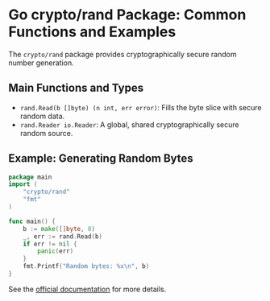 # Go crypto/rand Package: Common Functions and Examples

The `crypto/rand` package provides cryptographically secure random number generation.

## Main Functions and Types
- `rand.Read(b []byte) (n int, err error)`: Fills the byte slice with secure random data.
- `rand.Reader io.Reader`: A global, shared cryptographically secure random source.

## Example: Generating Random Bytes
```go
package main
import (
    "crypto/rand"
    "fmt"
)

func main() {
    b := make([]byte, 8)
    _, err := rand.Read(b)
    if err != nil {
        panic(err)
    }
    fmt.Printf("Random bytes: %x\n", b)
}
```

See the [official documentation](https://pkg.go.dev/crypto/rand) for more details.
